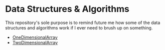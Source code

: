 # Data Structures & Algorithms

This repository's sole purpose is to remind future me how some of the data structures and algorithms work if I ever need to brush up on something.

* [OneDimensionalArray](https://github.com/yeunyuankuo/OneDimensionalArray"https://github.com/yeunyuankuo/OneDimensionalArray")
* [TwoDimensionalArray](https://github.com/yeunyuankuo/TwoDimensionalArray"https://github.com/yeunyuankuo/OneDimensionalArray")
